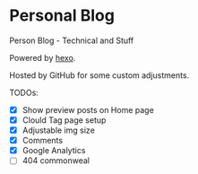 # Personal Blog
Person Blog - Technical and Stuff

Powered by [hexo](https://github.com/hexojs/hexo).

Hosted by GitHub for some custom adjustments.

TODOs:
- [X] Show preview posts on Home page
- [X] Clould Tag page setup
- [X] Adjustable img size
- [X] Comments
- [X] Google Analytics
- [ ] 404 commonweal   
